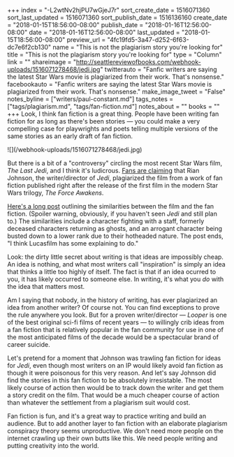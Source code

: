 +++
index = "-L2wtNv2hjPU7wGjeJ7r"
sort_create_date = 1516071360
sort_last_updated = 1516071360
sort_publish_date = 1516136160
create_date = "2018-01-15T18:56:00-08:00"
publish_date = "2018-01-16T12:56:00-08:00"
date = "2018-01-16T12:56:00-08:00"
last_updated = "2018-01-15T18:56:00-08:00"
preview_url = "4fc19fd5-3a47-d252-6f63-dc7e6f2cb130"
name = "This is not the plagiarism story you're looking for"
title = "This is not the plagiarism story you're looking for"
type = "Column"
link = ""
shareimage = "http://seattlereviewofbooks.com/webhook-uploads/1516071278468/jedi.jpg"
twitterauto = "Fanfic writers are saying the latest Star Wars movie is plagiarized from their work. That's nonsense."
facebookauto = "Fanfic writers are saying the latest Star Wars movie is plagiarized from their work. That's nonsense."
make_image_tweet = "False"
notes_byline = ["writers/paul-constant.md"]
tags_notes = ["tags/plagiarism.md", "tags/fan-fiction.md"]
notes_about = ""
books = ""
+++
Look, I think fan fiction is a great thing. People have been writing fan fiction for as long as there's been stories — you could make a very compelling case for playwrights and poets telling multiple versions of the same stories as an early draft of fan fiction.

<p class="image-left">![](/webhook-uploads/1516071278468/jedi.jpg)</p>

But there is a bit of a "controversy" circling the most recent Star Wars film, *The Last Jedi*, and I think it's ludicrous. [Fans are claiming](http://scavengersholocron.com/category/home/something-you-should-know-about-the-last-jedi/) that Rian Johnson, the writer/director of *Jedi*, plagiarized the film from a work of fan fiction published right after the release of the first film in the modern Star Wars trilogy, *The Force Awakens*. 

[Here's a long post](http://scavengersholocron.com/category/home/something-you-should-know-about-the-last-jedi/) outlining the similarities between the film and the fan fiction. (Spoiler warning, obviously, if you haven't seen *Jedi* and still plan to.) The similarities include a character fighting with a staff, formerly deceased characters returning as ghosts, and an arrogant character being busted down to a lower rank due to their hotheaded nature. The post ends, "I think Lucasfilm has some explaining to do."

Look: the dirty little secret about writing is that ideas are impossibly cheap. An idea is nothing, and what most writers call "inspiration" is simply an idea that thinks a little too highly of itself. The fact is that if an idea ocurred to you, it has likely occurred to someone else. In writing, it's what you *do* with the idea that matters most.

Am I saying that nobody, in the history of writing, has ever plagiarized an idea from another writer? Of course not. You can find exceptions to prove the rule anywhere you look. But for a proven writer/director — *Looper* is one of the best original sci-fi films of recent years — to willingly crib ideas from a fan fiction that is relatively popular in the fan community for use in one of the most anticipated films of the decade would be a spectacular brand of career suicide.

Let's pretend for a moment that Johnson was trawling fan fiction for ideas for *Jedi*, even though most writers on an IP would likely avoid fan fiction as though it were poisonous for this very reason. And let's say Johnson did find the stories in this fan fiction to be absolutely irresistable. The most likely course of action then would be to track down the writer and get them a story credit on the film. That would be a much cheaper course of action than whatever the settlement from a plagiarism suit would cost.

Fan fiction is fun, and it's a great way to practice writing and build an audience. But to add another layer to fan fiction with an elaborate plagiarism conspiracy theory seems unproductive. We don't need more people on the internet crawling up their own butts like this. We need people writing and putting creativity into the world.